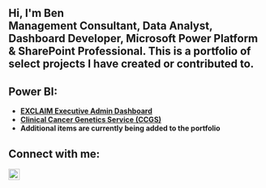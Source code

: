 <h2>Hi, I'm Ben <br/>Management Consultant, Data Analyst, Dashboard Developer, Microsoft Power Platform & SharePoint Professional. This is a portfolio of select projects I have created or contributed to.</h2>

<h2> Power BI:</h2>

- <b>[EXCLAIM Executive Admin Dashboard](https://github.com/BenKnudsen/EXCLAIM-Executive-Admin-Dashboard/tree/main)</b>
- <b>[Clinical Cancer Genetics Service (CCGS)](https://github.com/BenKnudsen/Clinical-Cancer-Genetics-Service-CCGS-/tree/main)</b>
- <b>Additional items are currently being added to the portfolio</b>


<h2> Connect with me:</h2>

[<img align="left" alt="JoshMadakor | LinkedIn" width="22px" src="https://cdn.jsdelivr.net/npm/simple-icons@v3/icons/linkedin.svg" />][linkedin]

[linkedin]: https://www.linkedin.com/in/benjamin-knudsen-b899009/

<!--
**joshmadakor1/joshmadakor1** is a ✨ _special_ ✨ repository because its `README.md` (this file) appears on your GitHub profile.

Here are some ideas to get you started:

- 🔭 I’m currently working on ...
- 🌱 I’m currently learning ...
- 👯 I’m looking to collaborate on ...
- 🤔 I’m looking for help with ...
- 💬 Ask me about ...
- 📫 How to reach me: ...
- 😄 Pronouns: ...
- ⚡ Fun fact: ...
-->
